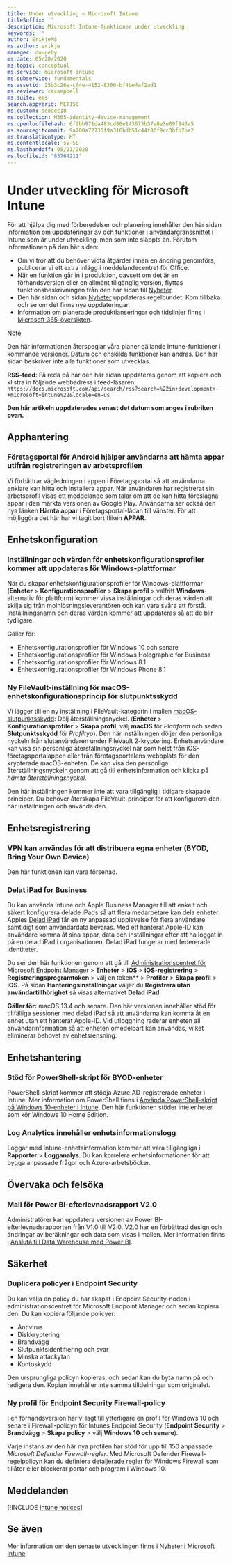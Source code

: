 ```yaml
---
title: Under utveckling – Microsoft Intune
titleSuffix: ''
description: Microsoft Intune-funktioner under utveckling
keywords: ''
author: ErikjeMS
ms.author: erikje
manager: dougeby
ms.date: 05/20/2020
ms.topic: conceptual
ms.service: microsoft-intune
ms.subservice: fundamentals
ms.assetid: 25b3c26e-cf4e-4152-8306-bf4be4af2ad1
ms.reviewer: cacampbell
ms.suite: ems
search.appverid: MET150
ms.custom: seodec18
ms.collection: M365-identity-device-management
ms.openlocfilehash: 6f2bb971da483cd86e143673b57e8e5e09f943a5
ms.sourcegitcommit: 9a700a72735f9a316bdb51c44f86f9cc3bfb7be2
ms.translationtype: HT
ms.contentlocale: sv-SE
ms.lasthandoff: 05/21/2020
ms.locfileid: "83764211"
---
```

# <a name="in-development-for-microsoft-intune"></a>Under utveckling för Microsoft Intune

För att hjälpa dig med förberedelser och planering innehåller den här sidan information om uppdateringar av och funktioner i användargränssnittet i Intune som är under utveckling, men som inte släppts än. Förutom informationen på den här sidan: 

- Om vi tror att du behöver vidta åtgärder innan en ändring genomförs, publicerar vi ett extra inlägg i meddelandecentret för Office.
- När en funktion går in i produktion, oavsett om det är en förhandsversion eller en allmänt tillgänglig version, flyttas funktionsbeskrivningen från den här sidan till [Nyheter](whats-new.md).
- Den här sidan och sidan [Nyheter](whats-new.md) uppdateras regelbundet. Kom tillbaka och se om det finns nya uppdateringar.
- Information om planerade produktlanseringar och tidslinjer finns i [Microsoft 365-översikten](https://www.microsoft.com/microsoft-365/roadmap?rtc=2&filters=EMS).

> [!NOTE]
> Den här informationen återspeglar våra planer gällande Intune-funktioner i kommande versioner. Datum och enskilda funktioner kan ändras. Den här sidan beskriver inte alla funktioner som utvecklas.

**RSS-feed**: Få reda på när den här sidan uppdateras genom att kopiera och klistra in följande webbadress i feed-läsaren: `https://docs.microsoft.com/api/search/rss?search=%22in+development+-+microsoft+intune%22&locale=en-us`

**Den här artikeln uppdaterades senast det datum som anges i rubriken ovan.**

<!--
## What's coming to Intune in the Azure portal 
## What's coming to Intune apps
## Notices
-->

<!-- Common categories:  
## App management
## Device configuration
## Device enrollment
## Device management
## Intune apps
## Monitor and troubleshoot
## Role-based access control
## Security

-->
 
<!-- ***********************************************-->
## <a name="app-management"></a>Apphantering

### <a name="company-portal-for-android-will-guide-users-to-get-apps-after-work-profile-enrollment----6103999----"></a>Företagsportal för Android hjälper användarna att hämta appar utifrån registreringen av arbetsprofilen <!-- 6103999  -->
Vi förbättrar vägledningen i appen i Företagsportal så att användarna enklare kan hitta och installera appar.  När användaren har registrerat sin arbetsprofil visas ett meddelande som talar om att de kan hitta föreslagna appar i den märkta versionen av Google Play. Användarna ser också den nya länken **Hämta appar** i Företagsportal-lådan till vänster. För att möjliggöra det här har vi tagit bort fliken **APPAR**. 

<!-- ***********************************************-->
## <a name="device-configuration"></a>Enhetskonfiguration

### <a name="device-configuration-profile-settings-and-values-will-be-updated-for-windows-platforms---4091122---"></a>Inställningar och värden för enhetskonfigurationsprofiler kommer att uppdateras för Windows-plattformar<!-- 4091122 -->
När du skapar enhetskonfigurationsprofiler för Windows-plattformar (**Enheter** > **Konfigurationsprofiler** > **Skapa profil** > valfritt **Windows**-alternativ för plattform) kommer vissa inställningar och deras värden att skilja sig från molnlösningsleverantören och kan vara svåra att förstå. Inställningsnamn och deras värden kommer att uppdateras så att de blir tydligare.

Gäller för:

- Enhetskonfigurationsprofiler för Windows 10 och senare
- Enhetskonfigurationsprofiler för Windows Holographic for Business
- Enhetskonfigurationsprofiler för Windows 8.1
- Enhetskonfigurationsprofiler för Windows Phone 8.1

### <a name="new-filevault-setting-for-macos-endpoint-protection-device-configuration-policy---5459801-----"></a>Ny FileVault-inställning för macOS-enhetskonfigurationsprincip för slutpunktsskydd<!-- 5459801   -->
Vi lägger till en ny inställning i FileVault-kategorin i mallen [macOS-slutpunktsskydd](../protect/endpoint-protection-macos.md): Dölj återställningsnyckel. (**Enheter** > **Konfigurationsprofiler** > **Skapa profil**, välj **macOS** för *Plattform* och sedan **Slutpunktsskydd** för *Profiltyp*). Den här inställningen döljer den personliga nyckeln från slutanvändaren under FileVault 2-kryptering. Enhetsanvändare kan visa sin personliga återställningsnyckel när som helst från iOS-företagsportalappen eller från företagsportalens webbplats för den krypterade macOS-enheten. De kan visa den personliga återställningsnyckeln genom att gå till enhetsinformation och klicka på *hämta återställningsnyckel*.

Den här inställningen kommer inte att vara tillgänglig i tidigare skapade principer. Du behöver återskapa FileVault-principer för att konfigurera den här inställningen och använda den. 


<!-- ***********************************************-->
## <a name="device-enrollment"></a>Enhetsregistrering

### <a name="bring-your-own-devices-can-use-vpn-to-deploy--5015344---"></a>VPN kan användas för att distribuera egna enheter (BYOD, Bring Your Own Device)<!--5015344 -->
Den här funktionen kan vara försenad.

### <a name="shared-ipads-for-business--6367326---"></a>Delat iPad for Business<!--6367326 -->
Du kan använda Intune och Apple Business Manager till att enkelt och säkert konfigurera delade iPads så att flera medarbetare kan dela enheter. Apples [Delad iPad](https://developer.apple.com/education/shared-ipad/) får en ny anpassad upplevelse för flera användare samtidigt som användardata bevaras. Med ett hanterat Apple-ID kan användare komma åt sina appar, data och inställningar efter att ha loggat in på en delad iPad i organisationen. Delad iPad fungerar med federerade identiteter.

Du ser den här funktionen genom att gå till [Administrationscentret för Microsoft Endpoint Manager](https://go.microsoft.com/fwlink/?linkid=2109431) > **Enheter** > **iOS** > **iOS-registrering** > **Registreringsprogramtoken** > välj en token** > **Profiler** > **Skapa profil** > **iOS**. På sidan **Hanteringsinställningar** väljer du **Registrera utan användartillhörighet** så visas alternativet **Delad iPad**.

**Gäller för:** macOS 13.4 och senare. Den här versionen innehåller stöd för tillfälliga sessioner med delad iPad så att användarna kan komma åt en enhet utan ett hanterat Apple-ID. Vid utloggning raderar enheten all användarinformation så att enheten omedelbart kan användas, vilket eliminerar behovet av enhetsrensning. 

<!-- ***********************************************-->
## <a name="device-management"></a>Enhetshantering

### <a name="powershell-scripts-support-for-byod-devices---1862833----"></a>Stöd för PowerShell-skript för BYOD-enheter<!-- 1862833  -->
PowerShell-skript kommer att stödja Azure AD-registrerade enheter i Intune. Mer information om PowerShell finns i [Använda PowerShell-skript på Windows 10-enheter i Intune](../apps/intune-management-extension.md). Den här funktionen stöder inte enheter som kör Windows 10 Home Edition.

### <a name="log-analytics-will-include-device-details-log--6014987----"></a>Log Analytics innehåller enhetsinformationslogg<!--6014987  -->
Loggar med Intune-enhetsinformation kommer att vara tillgängliga i **Rapporter** > **Logganalys**. Du kan korrelera enhetsinformationen för att bygga anpassade frågor och Azure-arbetsböcker.


<!-- ***********************************************-->
<!--## Intune apps-->
 

<!-- vvvvvvvvvvvvvvvvvvvvvv -->
## <a name="monitor-and-troubleshoot"></a>Övervaka och felsöka

### <a name="power-bi-compliance-report-template-v20---636958----"></a>Mall för Power BI-efterlevnadsrapport V2.0<!-- 636958  -->
Administratörer kan uppdatera versionen av Power BI-efterlevnadsrapporten från V1.0 till V2.0. V2.0 har en förbättrad design och ändringar av beräkningar och data som visas i mallen. Mer information finns i [Ansluta till Data Warehouse med Power BI](../developer/reports-proc-get-a-link-powerbi.md).

<!-- ***********************************************-->
<!--
## Role-based access control
-->

<!-- ***********************************************-->
## <a name="security"></a>Säkerhet


### <a name="duplicate-your-policies-in-endpoint-security---5892558-----"></a>Duplicera policyer i Endpoint Security<!-- 5892558   -->
Du kan välja en policy du har skapat i Endpoint Security-noden i administrationscentret för Microsoft Endpoint Manager och sedan kopiera den.  Du kan kopiera följande policyer: 

- Antivirus
- Diskkryptering
- Brandvägg
- Slutpunktsidentifiering och svar
- Minska attackytan
- Kontoskydd

Den ursprungliga policyn kopieras, och sedan kan du byta namn på och redigera den. Kopian innehåller inte samma tilldelningar som originalet.

### <a name="new-profile-for-endpoint-security-firewall-policy---5653324-----"></a>Ny profil för Endpoint Security Firewall-policy<!-- 5653324   -->
I en förhandsversion har vi lagt till ytterligare en profil för Windows 10 och senare i Firewall-policyn för Intunes Endpoint Security (**Endpoint Security** > **Brandvägg** > **Skapa policy** > välj **Windows 10 och senare**). 

Varje instans av den här nya profilen har stöd för upp till 150 anpassade *Microsoft Defender Firewall-regler*. Med Microsoft Defender Firewall-regelpolicyn kan du definiera detaljerade regler för Windows Firewall som tillåter eller blockerar portar och program i Windows 10.

<!-- ***********************************************-->
## <a name="notices"></a>Meddelanden

[!INCLUDE [Intune notices](../includes/intune-notices.md)]

## <a name="see-also"></a>Se även

Mer information om den senaste utvecklingen finns i [Nyheter i Microsoft Intune](whats-new.md).



